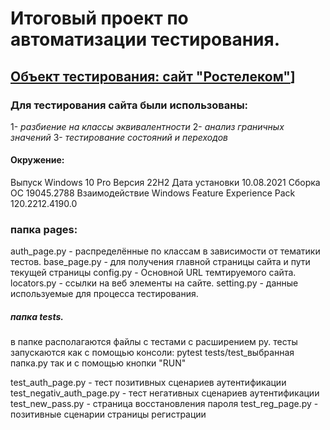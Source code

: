                            
# **Итоговый проект по автоматизации тестирования.**

## [Объект тестирования: сайт "Ростелеком"]([https://b2c.passport.rt.ru)]

### Для тестирования сайта были использованы:

1- _разбиение на классы эквивалентности_
2- _анализ граничных значений_
3- _тестирование состояний и переходов_

#### Окружение:

Выпуск	Windows 10 Pro
Версия	22H2
Дата установки	‎10.‎08.‎2021
Сборка ОС	19045.2788
Взаимодействие	Windows Feature Experience Pack 120.2212.4190.0

### **папка pages:**
auth_page.py - распределённые по классам в зависимости от тематики тестов.
base_page.py - для получения главной страницы сайта и пути текущей страницы
config.py - Основной URL темтируемого сайта.
locators.py - ссылки на веб элементы на сайте.
setting.py - данные используемые для процесса тестирования.

##### **папка tests.**

в папке располагаются файлы с тестами с расширением py. 
тесты запускаются как с помощью консоли: pytest tests/test_выбранная папка.py
так и с помощью кнопки "RUN"

test_auth_page.py - тест позитивных сценариев аутентификации
test_negativ_auth_page.py - тест негативных сценариев аутентификации
test_new_pass.py - страница восстановления пароля
test_reg_page.py - позитивные сценарии страницы регистрации
